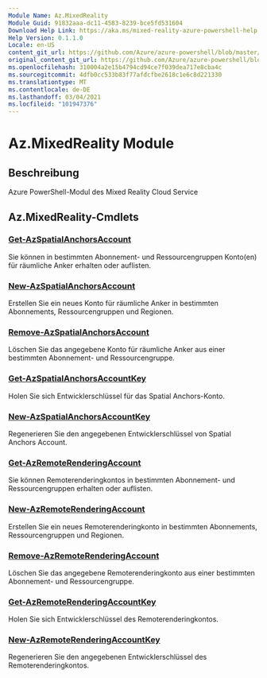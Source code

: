 ```yaml
---
Module Name: Az.MixedReality
Module Guid: 91832aaa-dc11-4583-8239-bce5fd531604
Download Help Link: https://aka.ms/mixed-reality-azure-powershell-help
Help Version: 0.1.1.0
Locale: en-US
content_git_url: https://github.com/Azure/azure-powershell/blob/master/src/MixedReality/MixedReality/help/Az.MixedReality.md
original_content_git_url: https://github.com/Azure/azure-powershell/blob/master/src/MixedReality/MixedReality/help/Az.MixedReality.md
ms.openlocfilehash: 310004a2e15b4794cd94ce7f039dea717e8cba4c
ms.sourcegitcommit: 4dfb0cc533b83f77afdcfbe2618c1e6c8d221330
ms.translationtype: MT
ms.contentlocale: de-DE
ms.lasthandoff: 03/04/2021
ms.locfileid: "101947376"
---
```

# Az.MixedReality Module
## Beschreibung
Azure PowerShell-Modul des Mixed Reality Cloud Service

## Az.MixedReality-Cmdlets
### [Get-AzSpatialAnchorsAccount](Get-AzSpatialAnchorsAccount.md)
Sie können in bestimmten Abonnement- und Ressourcengruppen Konto(en) für räumliche Anker erhalten oder auflisten.

### [New-AzSpatialAnchorsAccount](New-AzSpatialAnchorsAccount.md)
Erstellen Sie ein neues Konto für räumliche Anker in bestimmten Abonnements, Ressourcengruppen und Regionen.

### [Remove-AzSpatialAnchorsAccount](Remove-AzSpatialAnchorsAccount.md)
Löschen Sie das angegebene Konto für räumliche Anker aus einer bestimmten Abonnement- und Ressourcengruppe.

### [Get-AzSpatialAnchorsAccountKey](Get-AzSpatialAnchorsAccountKey.md)
Holen Sie sich Entwicklerschlüssel für das Spatial Anchors-Konto.

### [New-AzSpatialAnchorsAccountKey](New-AzSpatialAnchorsAccountKey.md)
Regenerieren Sie den angegebenen Entwicklerschlüssel von Spatial Anchors Account.

### [Get-AzRemoteRenderingAccount](Get-AzRemoteRenderingAccount.md)
Sie können Remoterenderingkontos in bestimmten Abonnement- und Ressourcengruppen erhalten oder auflisten.

### [New-AzRemoteRenderingAccount](New-AzRemoteRenderingAccount.md)
Erstellen Sie ein neues Remoterenderingkonto in bestimmten Abonnements, Ressourcengruppen und Regionen.

### [Remove-AzRemoteRenderingAccount](Remove-AzRemoteRenderingAccount.md)
Löschen Sie das angegebene Remoterenderingkonto aus einer bestimmten Abonnement- und Ressourcengruppe.

### [Get-AzRemoteRenderingAccountKey](Get-AzRemoteRenderingAccountKey.md)
Holen Sie sich Entwicklerschlüssel des Remoterenderingkontos.

### [New-AzRemoteRenderingAccountKey](New-AzRemoteRenderingAccountKey.md)
Regenerieren Sie den angegebenen Entwicklerschlüssel des Remoterenderingkontos.